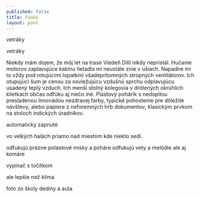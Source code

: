 ```yaml
---
published: false
title: Fúúúú
layout: post
---
```

vetráky

 
vetráky

 
Niekdy mám dojem, že môj let na trase Viedeň Dillí nikdy nepristál. Hučanie motorov zaplavujúce kabínu lietadla mi neustále znie v ušiach. Napadne mi to vždy pod rotujúcimi lopatkmi všadeprítomných stropných ventilátorov. Ich otupujúci šum je cenou za osviežujúcu vzdušnú sprchu odplavujúcu usadený teplý vzduch. Ich menší stolný kolegovia v drôtených okrúhlich klietkach občas odfúku aj niečo iné. Plastový pohárik s nedopitou presladenou limonádou nezdravej farby, typické pohostenie pre dôležité návštevy, alebo papiere z neforemných hŕb dokumentov, klasickým prvkom na stoloch indických úradníkov. 


automaticky zapnuté

vo velkých halách priamo nad miestom kde niekto sedí.

odfukujú prázne polastové misky a poháre
odfukujú vety a melódie
ale aj komáre

vypínač s točítkom

ale lepšie než klíma



foto
zo školy
dediny
a auta